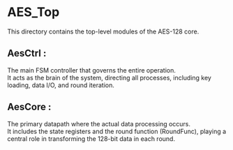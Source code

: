 # AES_Top
This directory contains the top-level modules of the AES-128 core.

## **AesCtrl :**
The main FSM controller that governs the entire operation. <br>
It acts as the brain of the system, directing all processes, including key loading, data I/O, and round iteration.

## **AesCore :**
The primary datapath where the actual data processing occurs. <br>
It includes the state registers and the round function (RoundFunc), playing a central role in transforming the 128-bit data in each round.
